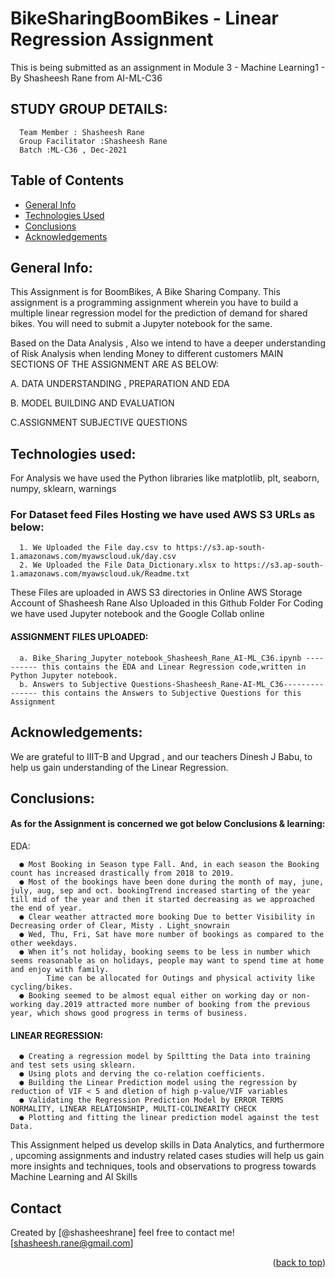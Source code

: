 # BikeSharingBoomBikes - Linear Regression Assignment
This is being submitted as an assignment in Module 3 - Machine Learning1 - By Shasheesh Rane from AI-ML-C36


## STUDY GROUP DETAILS:

      Team Member : Shasheesh Rane
      Group Facilitator :Shasheesh Rane
      Batch :ML-C36 , Dec-2021


## Table of Contents
* [General Info](#general-information)
* [Technologies Used](#technologies-used)
* [Conclusions](#conclusions)
* [Acknowledgements](#acknowledgements)

<!-- ABOUT THE PROJECT -->
## General Info:

This Assignment is for BoomBikes, A Bike Sharing Company. This assignment is a programming assignment wherein you have to build a multiple linear regression model for the prediction of demand for shared bikes. You will need to submit a Jupyter notebook for the same. 

Based on the Data Analysis , Also we intend to have a deeper understanding of Risk Analysis when lending Money to different customers
MAIN SECTIONS OF THE ASSIGNMENT ARE AS BELOW:

   A. DATA UNDERSTANDING , PREPARATION AND EDA
   
   B. MODEL BUILDING AND EVALUATION
 
   C.ASSIGNMENT SUBJECTIVE QUESTIONS


## Technologies used:

For Analysis we have used the Python libraries like matplotlib, plt, seaborn, numpy, sklearn, warnings

### For Dataset feed Files Hosting we have used AWS S3 URLs as below:
      1. We Uploaded the File day.csv to https://s3.ap-south-1.amazonaws.com/myawscloud.uk/day.csv
      2. We Uploaded the File Data_Dictionary.xlsx to https://s3.ap-south-1.amazonaws.com/myawscloud.uk/Readme.txt

These Files are uploaded in AWS S3 directories in Online AWS Storage Account of Shasheesh Rane
Also Uploaded in this Github Folder
For Coding we have used Jupyter notebook and the Google Collab online

#### ASSIGNMENT FILES UPLOADED:
      a. Bike_Sharing_Jupyter_notebook_Shasheesh_Rane_AI-ML_C36.ipynb ---------- this contains the EDA and Linear Regression code,written in Python Jupyter notebook.
      b. Answers to Subjective Questions-Shasheesh_Rane-AI-ML_C36--------------- this contains the Answers to Subjective Questions for this Assignment


## Acknowledgements:

We are grateful to IIIT-B and Upgrad , and our teachers Dinesh J Babu, to help us gain understanding of the Linear Regression.

## Conclusions:

#### As for the Assignment is concerned we got below Conclusions & learning:
EDA:  

      ● Most Booking in Season type Fall. And, in each season the Booking count has increased drastically from 2018 to 2019.
      ● Most of the bookings have been done during the month of may, june, july, aug, sep and oct. bookingTrend increased starting of the year till mid of the year and then it started decreasing as we approached the end of year.
      ● Clear weather attracted more booking Due to better Visibility in Decreasing order of Clear, Misty . Light_snowrain
      ● Wed, Thu, Fri, Sat have more number of bookings as compared to the other weekdays.
      ● When it’s not holiday, booking seems to be less in number which seems reasonable as on holidays, people may want to spend time at home and enjoy with family. 
            Time can be allocated for Outings and physical activity like cycling/bikes.
      ● Booking seemed to be almost equal either on working day or non-working day.2019 attracted more number of booking from the previous year, which shows good progress in terms of business.

#### LINEAR REGRESSION:
      ● Creating a regression model by Spiltting the Data into training and test sets using sklearn.
      ● Using plots and derving the co-relation coefficients.
      ● Building the Linear Prediction model using the regression by reduction of VIF < 5 and dletion of high p-value/VIF variables
      ● Validating the Regression Prediction Model by ERROR TERMS NORMALITY, LINEAR RELATIONSHIP, MULTI-COLINEARITY CHECK
      ● Plotting and fitting the linear prediction model against the test Data.
      
      

This Assignment helped us develop skills in Data Analytics, and furthermore , upcoming assignments and industry related cases studies will help us gain
more insights and techniques, tools and observations to progress towards Machine Learning and AI Skills


## Contact
Created by [@shasheeshrane] 
feel free to contact me! [shasheesh.rane@gmail.com]

<p align="right">(<a href="#top">back to top</a>)</p>
